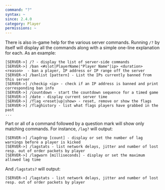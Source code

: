 ```yaml
---
command: "?"
syntax: ~
since: 2.4.0
category: Player
permissions: ~
---
```


There is also in-game help for the various server commands. Running `/?` by itself will display all the commands along with a simple one-line explanation for each. As an example:

```
[SERVER->] /? - display the list of server-side commands
[SERVER->] /ban <#slot|PlayerName|"Player Name"|ip> <duration> <reason>  - ban a player, IP address or IP range off the server
[SERVER->] /banlist [pattern] - List the IPs currently banned from this server
[SERVER->] /checkip <ip> - check if an IP address is banned and print corresponding ban info
[SERVER->] /countdown - start the countdown sequence for a timed game
[SERVER->] /date - display current server time
[SERVER->] /flag <reset|up|show> - reset, remove or show the flags
[SERVER->] /flaghistory - list what flags players have grabbed in the past
...
```

Part or all of a command followed by a question mark will show only matching commands. For instance, `/lag?` will output:

```
[SERVER->] /lagdrop [count] - display or set the number of lag warnings before a player is kicked
[SERVER->] /lagstats - list network delays, jitter and number of lost resp. out of order packets by player
[SERVER->] /lagwarn [milliseconds] - display or set the maximum allowed lag time
```

And `/lagstats?` will output:

```
[SERVER->] /lagstats - list network delays, jitter and number of lost resp. out of order packets by player
```

